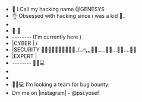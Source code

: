 - 👋 I Call my hacking name @GENESYS
- 👌 Obsessed with hacking since i was a kid 👀.. 
-
-    🚩      🚩
-    *--------*                                     (I'm currently here )
-    |CYBER   |                           /
-    |SECURITY             __🚣‍♀️🏊‍♀️🏊‍♀️🏊‍♀️🏊‍♀️___/\__🔥___,,,__🏃‍♂️__..🏃‍♂️...🏃‍♀️....🚶‍♂️
-    |EXPERT  |    
-    *--------*    🙎‍♂💻
-
-
- 🙎‍♂💻 I’m looking a team for bug bounty.
- Dm me on |instagram| - @psi.yosef

<!---
GENESYS101/GENESYS101 is a ✨ special ✨ repository because its `README.md` (this file) appears on your GitHub profile.
You can click the Preview link to take a look at your changes.
--->
